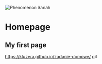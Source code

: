 ![Phenomenon Sanah](https://i.postimg.cc/XNDwtmGq/Sanah.gif)

# Homepage

## My first page

https://kluzera.github.io/zadanie-domowe/
git 
